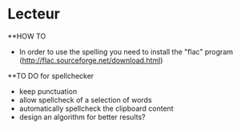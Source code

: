 Lecteur
=======

**HOW TO
- In order to use the spelling you need to install the "flac" program (http://flac.sourceforge.net/download.html)

**TO DO for spellchecker
- keep punctuation
- allow spellcheck of a selection of words
- automatically spellcheck the clipboard content
- design an algorithm for better results?